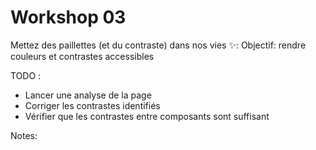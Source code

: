 <!-- .slide: class="exercice small" -->

# Workshop 03

Mettez des paillettes (et du contraste) dans nos vies ✨: 
Objectif: rendre couleurs et contrastes accessibles

TODO :
- Lancer une analyse de la page
- Corriger les contrastes identifiés
- Vérifier que les contrastes entre composants sont suffisant

Notes: 
